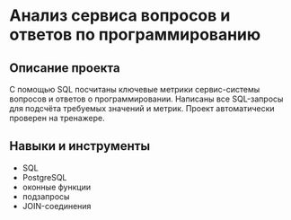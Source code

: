 # Анализ сервиса вопросов и ответов по программированию

## Описание проекта 
С помощью SQL посчитаны ключевые метрики сервис-системы вопросов и ответов о программировании. Написаны все SQL-запросы для подсчёта требуемых значений и метрик. Проект автоматически проверен на тренажере.

## Навыки и инструменты

- SQL
- PostgreSQL
- оконные функции
- подзапросы
- JOIN-соединения
